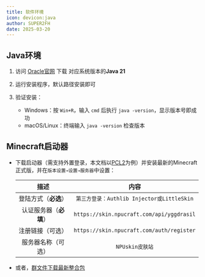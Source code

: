 ```yaml
---
title: 软件环境
icon: devicon:java
author: SUPER2FH
date: 2025-03-20
---
```




## Java环境

1. 访问 [Oracle官网](https://www.oracle.com/java/technologies/downloads/) 下载 对应系统版本的**Java 21**

2. 运行安装程序，默认路径安装即可
3. 验证安装：
   - Windows：按 `Win+R`，输入 `cmd` 后执行 `java -version`，显示版本号即成功
   - macOS/Linux：终端输入 `java -version` 检查版本



## Minecraft启动器

- 下载启动器（需支持外置登录，本文档以[PCL2](https://afdian.com/p/0164034c016c11ebafcb52540025c377)为例）并安装最新的Minecraft正式版，并在`版本设置→设置→服务器`中设置：
  
  |          描述          |                    内容                    |
  | :--------------------: | :----------------------------------------: |
  |  登陆方式（**必选**）  | `第三方登录：Authlib Injector或LittleSkin` |
  | 认证服务器（**必填**） |  `https://skin.npucraft.com/api/yggdrasil`   |
  |    注册链接（可选）    | `https://skin.npucraft.com/auth/register`  |
  |   服务器名称（可选）   |              `NPUskin皮肤站`               |
  
- 或者，[群文件下载最新整合包](https://qm.qq.com/q/o8QhAscYec)

